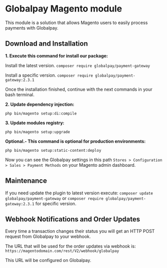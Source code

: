 # Globalpay Magento module

This module is a solution that allows Magento users to easily process payments with Globalpay.

## Download and Installation

**1. Execute this command for install our package:**

Install the latest version.  `composer require globalpay/payment-gateway`

Install a specific version.  `composer require globalpay/payment-gateway:2.3.1`

Once the installation finished, continue with the next commands in your bash terminal.


**2. Update dependency injection:**

`php bin/magento setup:di:compile`


**3. Update modules registry:**

`php bin/magento setup:upgrade`


**Optional.- This command is optional for production environments:**

`php bin/magento setup:static-content:deploy`


Now you can see the Globalpay settings in this path `Stores > Configuration > Sales > Payment Methods` on your Magento admin dashboard.


## Maintenance
If you need update the plugin to latest version execute: `composer update globalpay/payment-gateway` or `composer require globalpay/payment-gateway:2.3.1` for specific version.

## Webhook Notifications and Order Updates
Every time a transaction changes their status you will get an HTTP POST request from Globalpay to your webhook.

The URL that will be used for the order updates via webhook is:
`https://magentodomain.com/rest/V2/webhook/globalpay`

This URL will be configured on Globalpay.
